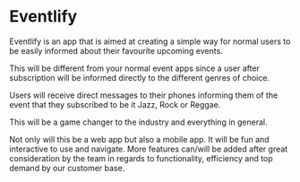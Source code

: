 # Eventlify
Eventlify is an app that is aimed at creating a simple way for normal users to 
be easily informed about their favourite upcoming events.

This will be different from your normal event apps since  a user after subscription will
be informed directly to the different genres of choice.

Users will receive direct messages to their phones informing them of the event that they 
subscribed to be it Jazz, Rock or Reggae.

This will be a game changer to the industry and everything in general.

Not only will this be a web app but also a mobile app. It will be fun and interactive to use 
and navigate. More features can/will be added after great consideration by the team in regards 
to functionality, efficiency and top demand by our customer base.
